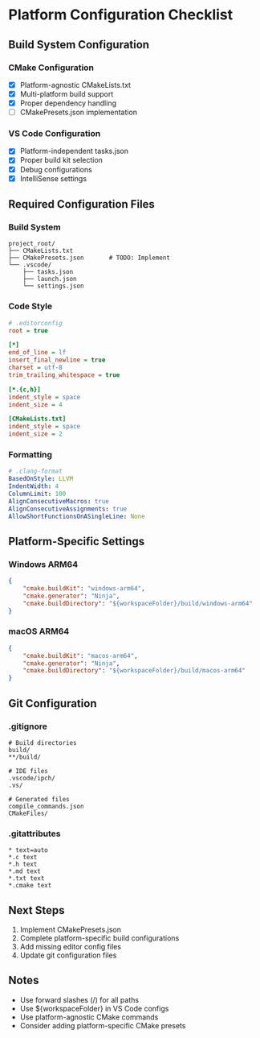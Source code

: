 # Platform Configuration Checklist

## Build System Configuration

### CMake Configuration
- [x] Platform-agnostic CMakeLists.txt
- [x] Multi-platform build support
- [x] Proper dependency handling
- [ ] CMakePresets.json implementation

### VS Code Configuration
- [x] Platform-independent tasks.json
- [x] Proper build kit selection
- [x] Debug configurations
- [x] IntelliSense settings

## Required Configuration Files

### Build System
```
project_root/
├── CMakeLists.txt
├── CMakePresets.json       # TODO: Implement
└── .vscode/
    ├── tasks.json
    ├── launch.json
    └── settings.json
```

### Code Style
```ini
# .editorconfig
root = true

[*]
end_of_line = lf
insert_final_newline = true
charset = utf-8
trim_trailing_whitespace = true

[*.{c,h}]
indent_style = space
indent_size = 4

[CMakeLists.txt]
indent_style = space
indent_size = 2
```

### Formatting
```yaml
# .clang-format
BasedOnStyle: LLVM
IndentWidth: 4
ColumnLimit: 100
AlignConsecutiveMacros: true
AlignConsecutiveAssignments: true
AllowShortFunctionsOnASingleLine: None
```

## Platform-Specific Settings

### Windows ARM64
```json
{
    "cmake.buildKit": "windows-arm64",
    "cmake.generator": "Ninja",
    "cmake.buildDirectory": "${workspaceFolder}/build/windows-arm64"
}
```

### macOS ARM64
```json
{
    "cmake.buildKit": "macos-arm64",
    "cmake.generator": "Ninja",
    "cmake.buildDirectory": "${workspaceFolder}/build/macos-arm64"
}
```

## Git Configuration

### .gitignore
```gitignore
# Build directories
build/
**/build/

# IDE files
.vscode/ipch/
.vs/

# Generated files
compile_commands.json
CMakeFiles/
```

### .gitattributes
```gitattributes
* text=auto
*.c text
*.h text
*.md text
*.txt text
*.cmake text
```

## Next Steps

1. Implement CMakePresets.json
2. Complete platform-specific build configurations
3. Add missing editor config files
4. Update git configuration files

## Notes
- Use forward slashes (/) for all paths
- Use ${workspaceFolder} in VS Code configs
- Use platform-agnostic CMake commands
- Consider adding platform-specific CMake presets
